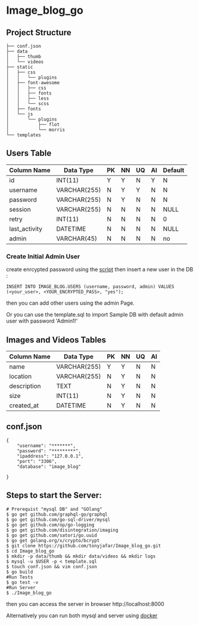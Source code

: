 # Image_blog_go
## Project Structure
```.
├── conf.json
├── data
│   ├── thumb
│   └── videos
├── static
│   ├── css
│   │   └── plugins
│   ├── font-awesome
│   │   ├── css
│   │   ├── fonts
│   │   ├── less
│   │   └── scss
│   ├── fonts
│   └── js
│       └── plugins
│           ├── flot
│           └── morris
└── templates
```
## Users Table
| Column Name   | Data Type    | PK | NN | UQ | AI | Default |
| ------------- | ------------ | -- | -- | -- | -- | ------- |
| id            | INT(11)      | Y  | Y  | N  | Y  | N       |
| username      | VARCHAR(255) | N  | Y  | Y  | N  | N       | 
| password      | VARCHAR(255) | N  | Y  | N  | N  | N       |
| session       | VARCHAR(255) | N  | N  | N  | N  | NULL    |
| retry         | INT(11)      | N  | N  | N  | N  | 0       |
| last_activity | DATETIME     | N  | N  | N  | N  | NULL    |
| admin         | VARCHAR(45)  | N  | N  | N  | N  | no      |

### Create Initial Admin User
create enrcypted password using the [script](https://github.com/tonyjafar/go_examples/blob/master/crypt_check_pass.go)
then insert a new user in the DB :
```
INSERT INTO IMAGE_BLOG.USERS (username, password, admin) VALUES (<your_user>, <YOUR_ENCRYPTED_PASS>, "yes");
```
then you can add other users using the admin Page.

Or you can use the template.sql to import Sample DB with default admin user with password 'Admin1!'

## Images and Videos Tables
| Column Name   | Data Type    | PK | NN | UQ | AI |
| ------------- | ------------ | -- | -- | -- | -- |
| name          | VARCHAR(255) | Y  | Y  | N  | N  |
| location      | VARCHAR(255) | N  | Y  | N  | N  | 
| description   | TEXT         | N  | Y  | N  | N  |
| size          | INT(11)      | N  | Y  | N  | N  |
| created_at    | DATETIME     | N  | Y  | N  | N  |

## conf.json
```
{
    "username": "*******",
    "password": "*********",
    "ipaddress": "127.0.0.1",
    "port": "3306",
    "database": "image_blog"
    
}
```

## Steps to start the Server:

```
# Prerequist "mysql DB" and "GOlang"
$ go get github.com/graphql-go/graphql
$ go get github.com/go-sql-driver/mysql
$ go get github.com/op/go-logging
$ go get github.com/disintegration/imaging
$ go get github.com/satori/go.uuid
$ go get golang.org/x/crypto/bcrypt
$ git clone https://github.com/tonyjafar/Image_blog_go.git
$ cd Image_blog_go
$ mkdir -p data/thumb && mkdir data/videos && mkdir logs
$ mysql -u $USER -p < template.sql
$ touch conf.json && vim conf.json
$ go build
#Run Tests
$ go test -v
#Run Server
$ ./Image_blog_go
```
then you can access the server in browser http://localhost:8000

Alternatively you can run both mysql and server using [docker](https://github.com/tonyjafar/docker-compose-examples/tree/master/image_blog_docker)
